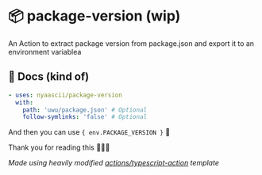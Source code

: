 # 📦 package-version (wip)
An Action to extract package version from package.json and export it to an environment variablea

## 📖 Docs (kind of)

```yaml
- uses: nyaascii/package-version
  with:
	path: 'uwu/package.json' # Optional
	follow-symlinks: 'false' # Optional
```

And then you can use `{ env.PACKAGE_VERSION }` 🎉

Thank you for reading this 🙇🏼‍♀️

*Made using heavily modified [actions/typescript-action](https://github.com/actions/typescript-action) template*
